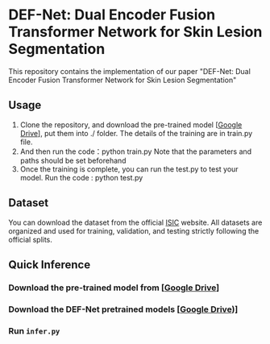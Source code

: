 # DEF-Net: Dual Encoder Fusion Transformer Network for Skin Lesion Segmentation

This repository contains the implementation of our paper "DEF-Net: Dual Encoder Fusion Transformer Network for Skin Lesion Segmentation"

## Usage

1. Clone the repository, and download the pre-trained model [[Google Drive](https://drive.google.com/file/d/180JsahYjJkhnHEXbPHpet5BKo9pS7Bm0/view?usp=drive_link)], put them into ./ folder. The details of the training are in train.py file.
2. And then run the code：python train.py Note that the parameters and paths should be set beforehand
3. Once the training is complete, you can run the test.py to test your model. Run the code : python test.py

## Dataset
You can download the dataset from the official [ISIC](https://challenge.isic-archive.com/data/) website.
All datasets are organized and used for training, validation, and testing strictly following the official splits.

## Quick Inference
### Download the pre-trained model from [[Google Drive](https://drive.google.com/file/d/180JsahYjJkhnHEXbPHpet5BKo9pS7Bm0/view?usp=drive_link)]
### Download the DEF-Net pretrained models [[Google Drive](https://drive.google.com/file/d/1paCS9QiZQ5H_m_TADVsYw0-dNJDTjmkM/view?usp=drive_link))]
### Run ```infer.py```

